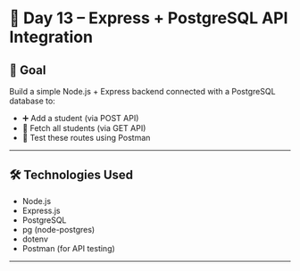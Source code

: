 # 📘 Day 13 – Express + PostgreSQL API Integration

## 🚀 Goal
Build a simple Node.js + Express backend connected with a PostgreSQL database to:

- ➕ Add a student (via POST API)
- 📄 Fetch all students (via GET API)
- 🧪 Test these routes using Postman

---

## 🛠️ Technologies Used

- Node.js
- Express.js
- PostgreSQL
- pg (node-postgres)
- dotenv
- Postman (for API testing)

---



